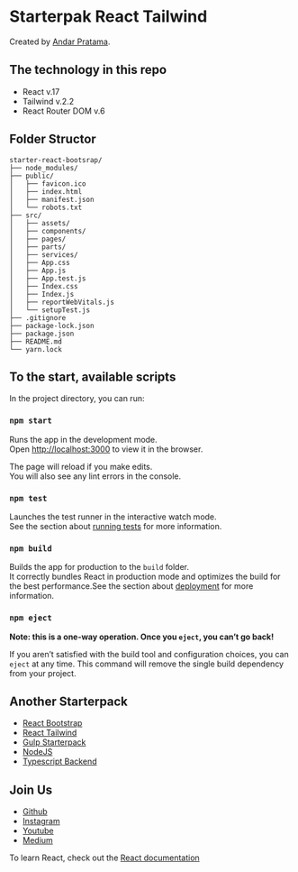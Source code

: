 # Starterpak React Tailwind

Created by [Andar Pratama](https://www.instagram.com/andar.pra/).

## The technology in this repo

* React v.17
* Tailwind v.2.2
* React Router DOM v.6

## Folder Structor
```
starter-react-bootsrap/
├── node_modules/
├── public/
│   ├── favicon.ico
│   ├── index.html
│   ├── manifest.json
│   └── robots.txt
├── src/
│   ├── assets/
│   ├── components/
│   ├── pages/
│   ├── parts/
│   ├── services/
│   ├── App.css
│   ├── App.js
│   ├── App.test.js
│   ├── Index.css
│   ├── Index.js
│   ├── reportWebVitals.js
│   └── setupTest.js
├── .gitignore
├── package-lock.json
├── package.json
├── README.md
└── yarn.lock
```


## To the start, available scripts

In the project directory, you can run:

### `npm start`

Runs the app in the development mode.\
Open [http://localhost:3000](http://localhost:3000) to view it in the browser.

The page will reload if you make edits.\
You will also see any lint errors in the console.

### `npm test`

Launches the test runner in the interactive watch mode.\
See the section about [running tests](https://facebook.github.io/create-react-app/docs/running-tests) for more information.

### `npm build`

Builds the app for production to the `build` folder.\
It correctly bundles React in production mode and optimizes the build for the best performance.See the section about [deployment](https://facebook.github.io/create-react-app/docs/deployment) for more information.

### `npm eject`

**Note: this is a one-way operation. Once you `eject`, you can’t go back!**

If you aren’t satisfied with the build tool and configuration choices, you can `eject` at any time. This command will remove the single build dependency from your project.

## Another Starterpack 

* [React Bootstrap](https://github.com/andarpratama/starter-react-bootstrap)
* [React Tailwind](https://github.com/andarpratama/starter-react-taillwind)
* [Gulp Starterpack](https://facebook.github.io/create-react-app/docs/getting-started)
* [NodeJS](https://facebook.github.io/create-react-app/docs/getting-started)
* [Typescript Backend](https://facebook.github.io/create-react-app/docs/getting-started)

## Join Us

* [Github](https://github.com/andarpratama)
* [Instagram](https://www.instagram.com/andar.pra/)
* [Youtube](https://www.youtube.com/channel/UC2Vluz3bnO8t9TOXu2xL-lw)
* [Medium](https://andarpratama.medium.com/)

To learn React, check out the [React documentation](https://reactjs.org/)
